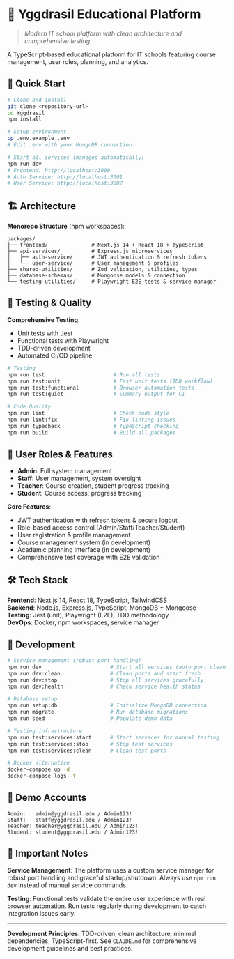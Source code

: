 # 🌳 Yggdrasil Educational Platform

> *Modern IT school platform with clean architecture and comprehensive testing*

A TypeScript-based educational platform for IT schools featuring course management, user roles, planning, and analytics.

## 🚀 Quick Start

```bash
# Clone and install
git clone <repository-url>
cd Yggdrasil
npm install

# Setup environment
cp .env.example .env
# Edit .env with your MongoDB connection

# Start all services (managed automatically)
npm run dev
# Frontend: http://localhost:3000
# Auth Service: http://localhost:3001
# User Service: http://localhost:3002
```

## 🏗️ Architecture

**Monorepo Structure** (npm workspaces):
```
packages/
├── frontend/              # Next.js 14 + React 18 + TypeScript
├── api-services/          # Express.js microservices
│   ├── auth-service/      # JWT authentication & refresh tokens
│   └── user-service/      # User management & profiles
├── shared-utilities/      # Zod validation, utilities, types
├── database-schemas/      # Mongoose models & connection
└── testing-utilities/     # Playwright E2E tests & service manager
```

## 🧪 Testing & Quality

**Comprehensive Testing**:
- Unit tests with Jest
- Functional tests with Playwright 
- TDD-driven development
- Automated CI/CD pipeline

```bash
# Testing
npm run test                      # Run all tests
npm run test:unit                 # Fast unit tests (TDD workflow)
npm run test:functional           # Browser automation tests
npm run test:quiet                # Summary output for CI

# Code Quality
npm run lint                      # Check code style
npm run lint:fix                  # Fix linting issues
npm run typecheck                 # TypeScript checking
npm run build                     # Build all packages
```

## 👥 User Roles & Features

- **Admin**: Full system management
- **Staff**: User management, system oversight
- **Teacher**: Course creation, student progress tracking
- **Student**: Course access, progress tracking

**Core Features**:
- JWT authentication with refresh tokens & secure logout
- Role-based access control (Admin/Staff/Teacher/Student)
- User registration & profile management
- Course management system (in development)
- Academic planning interface (in development)
- Comprehensive test coverage with E2E validation

## 🛠️ Tech Stack

**Frontend**: Next.js 14, React 18, TypeScript, TailwindCSS  
**Backend**: Node.js, Express.js, TypeScript, MongoDB + Mongoose  
**Testing**: Jest (unit), Playwright (E2E), TDD methodology  
**DevOps**: Docker, npm workspaces, service manager

## 📝 Development

```bash
# Service management (robust port handling)
npm run dev                      # Start all services (auto port cleanup)
npm run dev:clean                # Clean ports and start fresh
npm run dev:stop                 # Stop all services gracefully
npm run dev:health               # Check service health status

# Database setup
npm run setup:db                 # Initialize MongoDB connection
npm run migrate                  # Run database migrations  
npm run seed                     # Populate demo data

# Testing infrastructure
npm run test:services:start      # Start services for manual testing
npm run test:services:stop       # Stop test services
npm run test:services:clean      # Clean test ports

# Docker alternative
docker-compose up -d
docker-compose logs -f
```

## 🔐 Demo Accounts

```
Admin:   admin@yggdrasil.edu / Admin123!
Staff:   staff@yggdrasil.edu / Admin123!
Teacher: teacher@yggdrasil.edu / Admin123!
Student: student@yggdrasil.edu / Admin123!
```

## 🚨 Important Notes

**Service Management**: The platform uses a custom service manager for robust port handling and graceful startup/shutdown. Always use `npm run dev` instead of manual service commands.

**Testing**: Functional tests validate the entire user experience with real browser automation. Run tests regularly during development to catch integration issues early.

---

**Development Principles**: TDD-driven, clean architecture, minimal dependencies, TypeScript-first. See `CLAUDE.md` for comprehensive development guidelines and best practices.